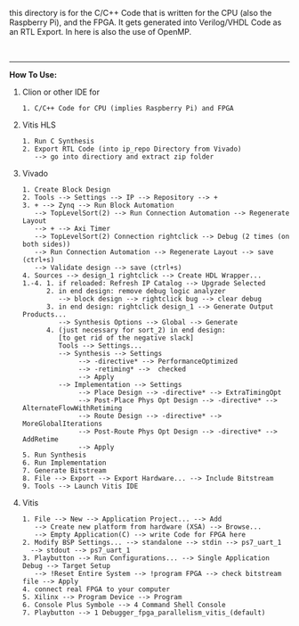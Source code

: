 this directory is for the C/C++ Code that is written for the CPU (also the Raspberry Pi),
and the FPGA. It gets generated into Verilog/VHDL Code as an RTL Export. In here is also the
use of OpenMP.

<br>

***

**How To Use:**

1. Clion or other IDE for
   
       1. C/C++ Code for CPU (implies Raspberry Pi) and FPGA

2. Vitis HLS

       1. Run C Synthesis
       2. Export RTL Code (into ip_repo Directory from Vivado)
          --> go into directiory and extract zip folder

3. Vivado

       1. Create Block Design
       2. Tools --> Settings --> IP --> Repository --> +
       3. + --> Zynq --> Run Block Automation
          --> TopLevelSort(2) --> Run Connection Automation --> Regenerate Layout 
          --> + --> Axi Timer
          --> TopLevelSort(2) Connection rightclick --> Debug (2 times (on both sides))
          --> Run Connection Automation --> Regenerate Layout --> save (ctrl+s)
          --> Validate design --> save (ctrl+s)
       4. Sources --> design_1 rightclick --> Create HDL Wrapper...
       1.-4. 1. if reloaded: Refresh IP Catalog --> Upgrade Selected
             2. in end design: remove debug logic analyzer
                --> block design --> rightclick bug --> clear debug
             3. in end design: rightclick design_1 --> Generate Output Products...
                --> Synthesis Options --> Global --> Generate
             4. (just necessary for sort_2) in end design:
                [to get rid of the negative slack]
                Tools --> Settings...
                --> Synthesis --> Settings
                     --> -directive* --> PerformanceOptimized
                     --> -retiming* -->  checked
                     --> Apply
                --> Implementation --> Settings
                     --> Place Design --> -directive* --> ExtraTimingOpt
                     --> Post-Place Phys Opt Design --> -directive* -->  AlternateFlowWithRetiming
                     --> Route Design --> -directive* --> MoreGlobalIterations
                     --> Post-Route Phys Opt Design --> -directive* -->  AddRetime
                     --> Apply
       5. Run Synthesis
       6. Run Implementation
       7. Generate Bitstream
       8. File --> Export --> Export Hardware... --> Include Bitstream
       9. Tools --> Launch Vitis IDE

4. Vitis

       1. File --> New --> Application Project... --> Add
          --> Create new platform from hardware (XSA) --> Browse...
          --> Empty Application(C) --> write Code for FPGA here
       2. Modify BSP Settings... --> standalone --> stdin --> ps7_uart_1
         --> stdout --> ps7_uart_1
       3. Playbutton --> Run Configurations... --> Single Application Debug --> Target Setup
          --> !Reset Entire System --> !program FPGA --> check bitstream file --> Apply
       4. connect real FPGA to your computer
       5. Xilinx --> Program Device --> Program
       6. Console Plus Symbole --> 4 Command Shell Console
       7. Playbutton --> 1 Debugger_fpga_parallelism_vitis_(default)
